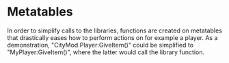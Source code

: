 # Metatables

In order to simplify calls to the libraries, functions are created on metatables that drastically eases how to perform actions on for example a player. As a demonstration, "CityMod.Player:GiveItem()" could be simplified to "MyPlayer:GiveItem()", where the latter would call the library function.
